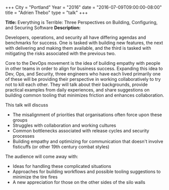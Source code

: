+++
City = "Portland"
Year = "2016"
date = "2016-07-09T09:00:00-08:00"
title = "Adrien Thebo"
type = "talk"
+++

**Title:** Everything is Terrible: Three Perspectives on Building, Configuring, and Securing Software
**Description:**

Developers, operations, and security all have differing agendas and benchmarks for success. One is tasked with building new features, the next with delivering and making them available, and the third is tasked with mitigating the risks associated with the previous two.

Core to the DevOps movement is the idea of building empathy with people in other teams in order to align for business success. Expanding this idea to Dev, Ops, and Security, three engineers who have each lived primarily one of these will be providing their perspective in working collaboratively to try not to kill each other. They will talk about their backgrounds, provide practical examples from daily experiences, and share suggestions on building common tooling that minimizes friction and enhances collaboration.

This talk will discuss

* The misalignment of priorities that organisations often force upon these groups
* Struggles with collaboration and working cultures
* Common bottlenecks associated with release cycles and security processes
* Building empathy and optimizing for communication that doesn't involve fisticuffs (or other 19th century combat styles)

The audience will come away with:

* Ideas for handling these complicated situations
* Approaches for building workflows and possible tooling suggestions to minimize the tire fires
* A new appreciation for those on the other sides of the silo walls

